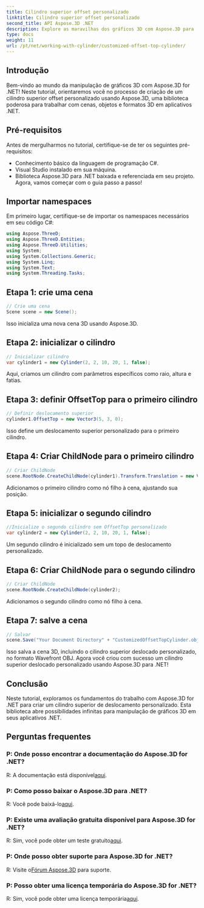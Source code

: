 ```yaml
---
title: Cilindro superior offset personalizado
linktitle: Cilindro superior offset personalizado
second_title: API Aspose.3D .NET
description: Explore as maravilhas dos gráficos 3D com Aspose.3D para .NET. Aprenda a criar cilindros superiores offset personalizados sem esforço. Eleve sua experiência de codificação agora!
type: docs
weight: 11
url: /pt/net/working-with-cylinder/customized-offset-top-cylinder/
---
```

## Introdução
Bem-vindo ao mundo da manipulação de gráficos 3D com Aspose.3D for .NET! Neste tutorial, orientaremos você no processo de criação de um cilindro superior offset personalizado usando Aspose.3D, uma biblioteca poderosa para trabalhar com cenas, objetos e formatos 3D em aplicativos .NET.
## Pré-requisitos
Antes de mergulharmos no tutorial, certifique-se de ter os seguintes pré-requisitos:
- Conhecimento básico da linguagem de programação C#.
- Visual Studio instalado em sua máquina.
- Biblioteca Aspose.3D para .NET baixada e referenciada em seu projeto.
Agora, vamos começar com o guia passo a passo!
## Importar namespaces
Em primeiro lugar, certifique-se de importar os namespaces necessários em seu código C#:
```csharp
using Aspose.ThreeD;
using Aspose.ThreeD.Entities;
using Aspose.ThreeD.Utilities;
using System;
using System.Collections.Generic;
using System.Linq;
using System.Text;
using System.Threading.Tasks;
```
## Etapa 1: crie uma cena
```csharp
// Crie uma cena
Scene scene = new Scene();
```
Isso inicializa uma nova cena 3D usando Aspose.3D.
## Etapa 2: inicializar o cilindro
```csharp
// Inicializar cilindro
var cylinder1 = new Cylinder(2, 2, 10, 20, 1, false);
```
Aqui, criamos um cilindro com parâmetros específicos como raio, altura e fatias.
## Etapa 3: definir OffsetTop para o primeiro cilindro
```csharp
// Definir deslocamento superior
cylinder1.OffsetTop = new Vector3(5, 3, 0);
```
Isso define um deslocamento superior personalizado para o primeiro cilindro.
## Etapa 4: Criar ChildNode para o primeiro cilindro
```csharp
// Criar ChildNode
scene.RootNode.CreateChildNode(cylinder1).Transform.Translation = new Vector3(10, 0, 0);
```
Adicionamos o primeiro cilindro como nó filho à cena, ajustando sua posição.
## Etapa 5: inicializar o segundo cilindro
```csharp
//Inicialize o segundo cilindro sem OffsetTop personalizado
var cylinder2 = new Cylinder(2, 2, 10, 20, 1, false);
```
Um segundo cilindro é inicializado sem um topo de deslocamento personalizado.
## Etapa 6: Criar ChildNode para o segundo cilindro
```csharp
// Criar ChildNode
scene.RootNode.CreateChildNode(cylinder2);
```
Adicionamos o segundo cilindro como nó filho à cena.
## Etapa 7: salve a cena
```csharp
// Salvar
scene.Save("Your Document Directory" + "CustomizedOffsetTopCylinder.obj", FileFormat.WavefrontOBJ);
```
Isso salva a cena 3D, incluindo o cilindro superior deslocado personalizado, no formato Wavefront OBJ.
Agora você criou com sucesso um cilindro superior deslocado personalizado usando Aspose.3D para .NET!
## Conclusão
Neste tutorial, exploramos os fundamentos do trabalho com Aspose.3D for .NET para criar um cilindro superior de deslocamento personalizado. Esta biblioteca abre possibilidades infinitas para manipulação de gráficos 3D em seus aplicativos .NET.
## Perguntas frequentes
### P: Onde posso encontrar a documentação do Aspose.3D for .NET?
 R: A documentação está disponível[aqui](https://reference.aspose.com/3d/net/).
### P: Como posso baixar o Aspose.3D para .NET?
 R: Você pode baixá-lo[aqui](https://releases.aspose.com/3d/net/).
### P: Existe uma avaliação gratuita disponível para Aspose.3D for .NET?
 R: Sim, você pode obter um teste gratuito[aqui](https://releases.aspose.com/).
### P: Onde posso obter suporte para Aspose.3D for .NET?
 R: Visite o[Fórum Aspose.3D](https://forum.aspose.com/c/3d/18) para suporte.
### P: Posso obter uma licença temporária do Aspose.3D for .NET?
 R: Sim, você pode obter uma licença temporária[aqui](https://purchase.aspose.com/temporary-license/).